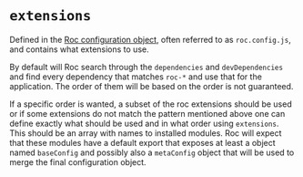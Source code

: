# `extensions`

Defined in the [Roc configuration object](/docs/config/README.md), often referred to as `roc.config.js`, and contains what extensions to use.

By default will Roc search through the `dependencies` and `devDependencies` and find every dependency that matches `roc-*` and use that for the application. The order of them will be based on the order is not guaranteed.

If a specific order is wanted, a subset of the roc extensions should be used or if some extensions do not match the pattern mentioned above  one can define exactly what should be used and in what order using `extensions`. This should be an array with names to installed modules. Roc will expect that these modules have a default export that exposes at least a object named `baseConfig` and possibly also a `metaConfig` object that will be used to merge the final configuration object.
